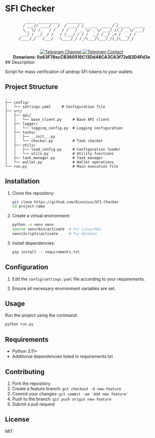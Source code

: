 # SFI Checker

<div align="center">

```
   _____ __________   ________              __            
  / ___// ____/  _/  / ____/ /_  ___  _____/ /_____  _____
  \__ \/ /_   / /   / /   / __ \/ _ \/ ___/ //_/ _ \/ ___/
 ___/ / __/ _/ /   / /___/ / / /  __/ /__/ ,< /  __/ /    
/____/_/   /___/   \____/_/ /_/\___/\___/_/|_|\___/_/     
                                                          
```

<a href="https://t.me/divinus_xyz">
    <img src="https://img.shields.io/badge/Telegram-Channel-blue?style=for-the-badge&logo=telegram" alt="Telegram Channel">
</a>
<a href="https://t.me/divinus_py">
    <img src="https://img.shields.io/badge/Telegram-Contact-blue?style=for-the-badge&logo=telegram" alt="Telegram Contact">
</a>
<br>
<b>Donarions: 0x63F78ecCB360516C13Dd48CA3CA3f72eB3D4Fd3e</b>
</div>
## Description

Script for mass verification of airdrop SFI tokens to your wallets

## Project Structure

```
.
├── config/
│   └── settings.yaml     # Configuration file
├── src/
│   ├── api/
│   │   └── base_client.py     # Base API client
│   ├── logger/
│   │   └── logging_config.py  # Logging configuration
│   ├── tasks/
│   │   ├── __init__.py
│   │   └── checker.py         # Task checker
│   ├── utils/
│   │   ├── load_config.py     # Configuration loader
│   │   └── utils.py           # Utility functions
│   ├── task_manager.py        # Task manager
│   └── wallet.py              # Wallet operations
└── run.py                     # Main execution file
```

## Installation

1. Clone the repository:
   ```bash
   git clone https://github.com/Divvinus/SFI-Checker
   cd project-name
   ```

2. Create a virtual environment:
   ```bash
   python -m venv venv
   source venv/bin/activate  # For Linux/Mac
   venv\Scripts\activate     # For Windows
   ```

3. Install dependencies:
   ```bash
   pip install -r requirements.txt
   ```

## Configuration

1. Edit the `config/settings.yaml` file according to your requirements.

2. Ensure all necessary environment variables are set.

## Usage

Run the project using the command:

```bash
python run.py
```

## Requirements

- Python 3.11+
- Additional dependencies listed in requirements.txt

## Contributing

1. Fork the repository
2. Create a feature branch: `git checkout -b new-feature`
3. Commit your changes: `git commit -am 'Add new feature'`
4. Push to the branch: `git push origin new-feature`
5. Submit a pull request

## License

MIT